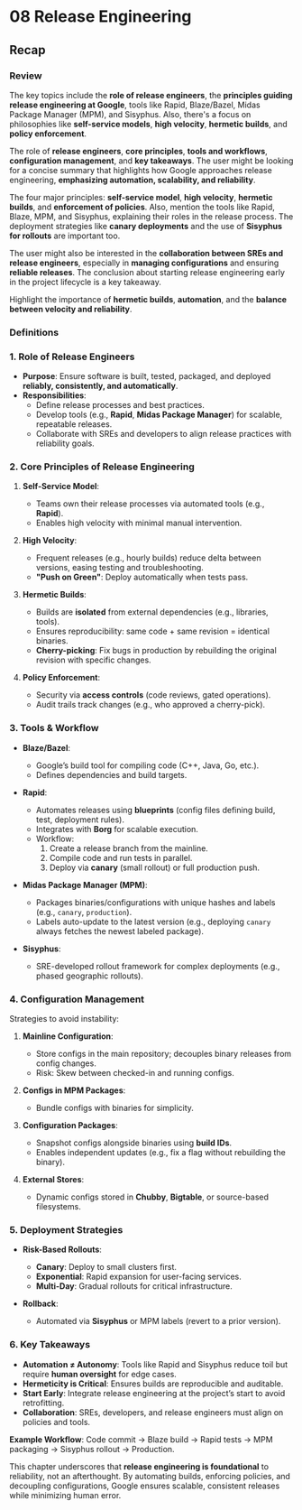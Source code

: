 # 08 Release Engineering

## Recap

### Review

The key topics include the **role of release engineers**, the **principles guiding release engineering at Google**, tools like Rapid, Blaze/Bazel, Midas Package Manager (MPM), and Sisyphus. Also, there's a focus on philosophies like **self-service models**, **high velocity**, **hermetic builds**, and **policy enforcement**.

The role of **release engineers**, **core principles**, **tools and workflows**, **configuration management**, and **key takeaways**. The user might be looking for a concise summary that highlights how Google approaches release engineering, **emphasizing automation, scalability, and reliability**.

The four major principles: **self-service model**, **high velocity**, **hermetic builds**, and **enforcement of policies**. Also, mention the tools like Rapid, Blaze, MPM, and Sisyphus, explaining their roles in the release process. The deployment strategies like **canary deployments** and the use of **Sisyphus for rollouts** are important too.

The user might also be interested in the **collaboration between SREs and release engineers**, especially in **managing configurations** and ensuring **reliable releases**. The conclusion about starting release engineering early in the project lifecycle is a key takeaway.

Highlight the importance of **hermetic builds**, **automation**, and the **balance between velocity and reliability**.

### Definitions

### **1. Role of Release Engineers**

- **Purpose**: Ensure software is built, tested, packaged, and deployed **reliably, consistently, and automatically**.
- **Responsibilities**:
    - Define release processes and best practices.
    - Develop tools (e.g., **Rapid**, **Midas Package Manager**) for scalable, repeatable releases.
    - Collaborate with SREs and developers to align release practices with reliability goals.

### **2. Core Principles of Release Engineering**

1. **Self-Service Model**:

   - Teams own their release processes via automated tools (e.g., **Rapid**).
   - Enables high velocity with minimal manual intervention.

2. **High Velocity**:

   - Frequent releases (e.g., hourly builds) reduce delta between versions, easing testing and troubleshooting.
   - **"Push on Green"**: Deploy automatically when tests pass.

3. **Hermetic Builds**:

   - Builds are **isolated** from external dependencies (e.g., libraries, tools).
   - Ensures reproducibility: same code + same revision = identical binaries.
   - **Cherry-picking**: Fix bugs in production by rebuilding the original revision with specific changes.

4. **Policy Enforcement**:
   - Security via **access controls** (code reviews, gated operations).
   - Audit trails track changes (e.g., who approved a cherry-pick).

### **3. Tools & Workflow**

- **Blaze/Bazel**:

  - Google’s build tool for compiling code (C++, Java, Go, etc.).
  - Defines dependencies and build targets.

- **Rapid**:

  - Automates releases using **blueprints** (config files defining build, test, deployment rules).
  - Integrates with **Borg** for scalable execution.
  - Workflow:
      1. Create a release branch from the mainline.
      2. Compile code and run tests in parallel.
      3. Deploy via **canary** (small rollout) or full production push.

- **Midas Package Manager (MPM)**:

  - Packages binaries/configurations with unique hashes and labels (e.g., `canary`, `production`).
  - Labels auto-update to the latest version (e.g., deploying `canary` always fetches the newest labeled package).

- **Sisyphus**:
  - SRE-developed rollout framework for complex deployments (e.g., phased geographic rollouts).

### **4. Configuration Management**

Strategies to avoid instability:

1. **Mainline Configuration**:

   - Store configs in the main repository; decouples binary releases from config changes.
   - Risk: Skew between checked-in and running configs.

2. **Configs in MPM Packages**:

   - Bundle configs with binaries for simplicity.

3. **Configuration Packages**:

   - Snapshot configs alongside binaries using **build IDs**.
   - Enables independent updates (e.g., fix a flag without rebuilding the binary).

4. **External Stores**:
   - Dynamic configs stored in **Chubby**, **Bigtable**, or source-based filesystems.

### **5. Deployment Strategies**

- **Risk-Based Rollouts**:

  - **Canary**: Deploy to small clusters first.
  - **Exponential**: Rapid expansion for user-facing services.
  - **Multi-Day**: Gradual rollouts for critical infrastructure.

- **Rollback**:
  - Automated via **Sisyphus** or MPM labels (revert to a prior version).

### **6. Key Takeaways**

- **Automation ≠ Autonomy**: Tools like Rapid and Sisyphus reduce toil but require **human oversight** for edge cases.
- **Hermeticity is Critical**: Ensures builds are reproducible and auditable.
- **Start Early**: Integrate release engineering at the project’s start to avoid retrofitting.
- **Collaboration**: SREs, developers, and release engineers must align on policies and tools.

**Example Workflow**:
Code commit → Blaze build → Rapid tests → MPM packaging → Sisyphus rollout → Production.

This chapter underscores that **release engineering is foundational** to reliability, not an afterthought. By automating builds, enforcing policies, and decoupling configurations, Google ensures scalable, consistent releases while minimizing human error.
